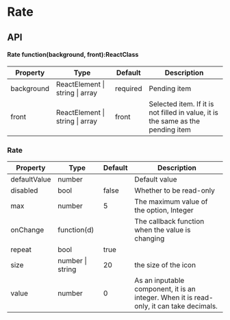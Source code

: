# Rate

<example />

## API

#### Rate function(background, front):ReactClass

| Property | Type | Default | Description |
| --- | --- | --- | --- |
| background | ReactElement \| string \| array | required | Pending item |
| front | ReactElement \| string \| array | front | Selected item. If it is not filled in value, it is the same as the pending item |

### Rate

| Property | Type | Default | Description |
| --- | --- | --- | --- |
| defaultValue | number | | Default value |
| disabled | bool | false | Whether to be read-only |
| max | number | 5 | The maximum value of the option, Integer |
| onChange | function(d) | | The callback function when the value is changing |
| repeat | bool | true | 
| size | number \| string | 20 | the size of the icon |
| value | number | 0 | As an inputable component, it is an integer. When it is read-only, it can take decimals. |